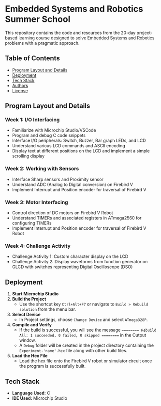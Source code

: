 # Embedded Systems and Robotics Summer School 

This repository contains the code and resources from the 20-day project-based learning course designed to solve Embedded Systems and Robotics problems with a pragmatic approach.

## Table of Contents

- [Program Layout and Details](#program-layout-and-details)
- [Deployment](#deployment)
- [Tech Stack](#tech-stack)
- [Authors](#authors)
- [License](#license)

## Program Layout and Details

### Week 1: I/O Interfacing
- Familiarize with Microchip Studio/VSCode
- Program and debug C code snippets
- Interface I/O peripherals: Switch, Buzzer, Bar graph LEDs, and LCD
- Understand various LCD commands and ASCII encoding
- Display text at different positions on the LCD and implement a simple scrolling display

### Week 2: Working with Sensors
- Interface Sharp sensors and Proximity sensor
- Understand ADC (Analog to Digital conversion) on Firebird V
- Implement Interrupt and Position encoder for traversal of Firebird V

### Week 3: Motor Interfacing
- Control direction of DC motors on Firebird V Robot
- Understand TIMERs and associated registers in ATmega2560 for configuring TIMERs
- Implement Interrupt and Position encoder for traversal of Firebird V Robot

### Week 4: Challenge Activity
  - Challenge Activity 1: Custom character display on the LCD
  - Challenge Activity 2: Display waveforms from function generator on GLCD with switches representing Digital Oscilloscope (DSO)

## Deployment

1. **Start Microchip Studio**
2. **Build the Project**
   - Use the shortcut key `Ctrl+Alt+F7` or navigate to `Build > Rebuild solution` from the menu bar.
3. **Select Device**
   - In Project settings, choose `Change Device` and select `ATmega328P`.
4. **Compile and Verify**
   - If the build is successful, you will see the message `======== Rebuild All: 1 succeeded, 0 failed, 0 skipped ========` in the Output window.
   - A `Debug` folder will be created in the project directory containing the `Experiment-'name'.hex` file along with other build files.
5. **Load the Hex File**
   - Load the hex file onto the Firebird V robot or simulator circuit once the program is successfully built.

## Tech Stack

- **Language Used:** C
- **IDE Used:** Microchip Studio

